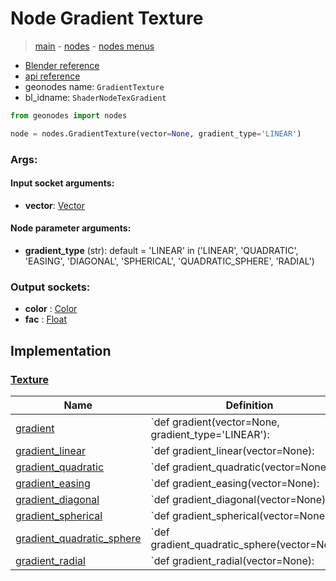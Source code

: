 # Node Gradient Texture

> [main](../structure.md) - [nodes](nodes.md) - [nodes menus](nodes_menus.md)

- [Blender reference](https://docs.blender.org/manual/en/latest/modeling/geometry_nodes/texture/gradient.html)
- [api reference](https://docs.blender.org/api/current/bpy.types.ShaderNodeTexGradient.html)
- geonodes name: `GradientTexture`
- bl_idname: `ShaderNodeTexGradient`

```python
from geonodes import nodes

node = nodes.GradientTexture(vector=None, gradient_type='LINEAR')
```

### Args:

#### Input socket arguments:

- **vector**: [Vector](Vector.md)

#### Node parameter arguments:

- **gradient_type** (str): default = 'LINEAR' in ('LINEAR', 'QUADRATIC', 'EASING', 'DIAGONAL', 'SPHERICAL', 'QUADRATIC_SPHERE', 'RADIAL')

### Output sockets:

- **color** : [Color](Color.md)
- **fac** : [Float](Float.md)

## Implementation

### [Texture](Texture.md)

| Name | Definition |
|------|------------|
 | [gradient](Texture.md#gradient-staticmethod) | `def gradient(vector=None, gradient_type='LINEAR'): |
 | [gradient_linear](Texture.md#gradient_linear-staticmethod) | `def gradient_linear(vector=None): |
 | [gradient_quadratic](Texture.md#gradient_quadratic-staticmethod) | `def gradient_quadratic(vector=None): |
 | [gradient_easing](Texture.md#gradient_easing-staticmethod) | `def gradient_easing(vector=None): |
 | [gradient_diagonal](Texture.md#gradient_diagonal-staticmethod) | `def gradient_diagonal(vector=None): |
 | [gradient_spherical](Texture.md#gradient_spherical-staticmethod) | `def gradient_spherical(vector=None): |
 | [gradient_quadratic_sphere](Texture.md#gradient_quadratic_sphere-staticmethod) | `def gradient_quadratic_sphere(vector=None): |
 | [gradient_radial](Texture.md#gradient_radial-staticmethod) | `def gradient_radial(vector=None): |

